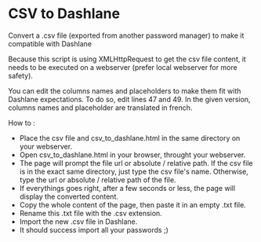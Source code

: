 # CSV to Dashlane
Convert a .csv file (exported from another password manager) to make it compatible with Dashlane

Because this script is using XMLHttpRequest to get the csv file content, it needs to be executed on a webserver (prefer local webserver for more safety).

You can edit the columns names and placeholders to make them fit with Dashlane expectations.
To do so, edit lines 47 and 49. In the given version, columns names and placeholder are translated in french.

How to :
- Place the csv file and csv_to_dashlane.html in the same directory on your webserver.
- Open csv_to_dashlane.html in your browser, throught your webserver.
- The page will prompt the file url or absolute / relative path. If the csv file is in the exact same directory, just type the csv file's name. Otherwise, type the url or absolute / relative path of the file.
- If everythings goes right, after a few seconds or less, the page will display the converted content.
- Copy the whole content of the page, then paste it in an empty .txt file.
- Rename this .txt file with the .csv extension.
- Import the new .csv file in Dashlane.
- It should success import all your passwords ;)
